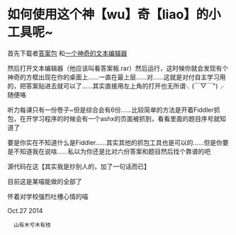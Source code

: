 如何使用这个神【wu】奇【liao】的小工具呢~
==============


首先下载者[答案包](https://github.com/NKUCodingCat/Something-Else/blob/master/%E8%8B%B1%E8%AF%AD%E8%87%AA%E4%B8%BB%E5%AD%A6%E4%B9%A0/%E7%AD%94%E6%A1%88.rar?raw=true)
和[一个神奇的文本编辑器](https://github.com/NKUCodingCat/Something-Else/blob/master/%E8%8B%B1%E8%AF%AD%E8%87%AA%E4%B8%BB%E5%AD%A6%E4%B9%A0/%E7%9C%8B%E7%AD%94%E6%A1%88%E6%9D%BF.rar?raw=true)

然后打开文本编辑器（他应该叫看答案板.rar）然后运行，这时候你就会发现有个神奇的方框出现在你的桌面上……一直在最上层……对……这就是对付自主学习用的，把答案贴进去就可以了……其实直接用左上角的打开也无所谓╮(￣▽￣")╭ 随便咯

听力每课只有一份卷子~但是综合会有6份……比较简单的方法是开着Fiddler抓包，在开学习程序的时候会有一个ashx的页面被抓到，看看里面的题目序号就知道了

要是你实在不知道什么是Fiddler……其实其他的抓包工具也是可以的……但是你要是不知道我在说啥……私以为你还是比对六份答案和题目然后找个靠谱的吧

源代码在这【其实我是抄别人的，加了一句话而已】

目前这是某喵能做的全部了

怀着对学校强烈吐槽心情的喵

Oct.27 2014

      山有木兮木有枝
